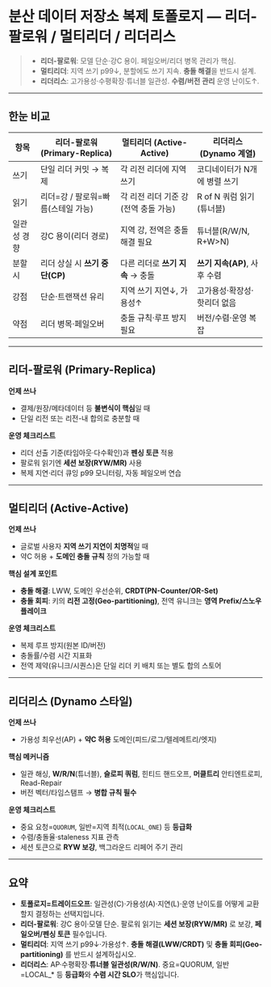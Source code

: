 # 분산 데이터 저장소 복제 토폴로지 — 리더-팔로워 / 멀티리더 / 리더리스

> * **리더-팔로워**: 모델 단순·강C 용이. 페일오버/리더 병목 관리가 핵심.
> * **멀티리더**: 지역 쓰기 p99↓, 분할에도 쓰기 지속. **충돌 해결**을 반드시 설계.
> * **리더리스**: 고가용성·수평확장·튜너블 일관성. **수렴/버전 관리** 운영 난이도↑.

---

## 한눈 비교

| 항목     | 리더-팔로워 (Primary-Replica) | 멀티리더 (Active-Active)   | 리더리스 (Dynamo 계열)     |
| ------ | ------------------------ | ---------------------- | -------------------- |
| 쓰기     | 단일 리더 커밋 → 복제            | 각 리전 리더에 지역 쓰기         | 코디네이터가 N개에 병렬 쓰기     |
| 읽기     | 리더=강 / 팔로워=빠름(스테일 가능)    | 각 리전 리더 기준 강(전역 충돌 가능) | R of N 쿼럼 읽기(튜너블)    |
| 일관성 경향 | 강C 용이(리더 경로)             | 지역 강, 전역은 충돌 해결 필요     | 튜너블(R/W/N, R+W>N)    |
| 분할 시   | 리더 상실 시 **쓰기 중단(CP)**    | 다른 리더로 **쓰기 지속** → 충돌  | **쓰기 지속(AP)**, 사후 수렴 |
| 강점     | 단순·트랜잭션 유리               | 지역 쓰기 지연↓, 가용성↑        | 고가용성·확장성·핫리더 없음      |
| 약점     | 리더 병목·페일오버               | 충돌 규칙·루프 방지 필요         | 버전/수렴·운영 복잡          |

---

## 리더-팔로워 (Primary-Replica)

**언제 쓰나**

* 결제/원장/메타데이터 등 **불변식이 핵심**일 때
* 단일 리전 또는 리전-내 합의로 충분할 때

**운영 체크리스트**

* 리더 선출 기준(타임아웃·다수확인)과 **펜싱 토큰** 적용
* 팔로워 읽기엔 **세션 보장(RYW/MR)** 사용
* 복제 지연·리더 큐잉 p99 모니터링, 자동 페일오버 연습

---

## 멀티리더 (Active-Active)

**언제 쓰나**

* 글로벌 사용자 **지역 쓰기 지연이 치명적**일 때
* 약C 허용 + **도메인 충돌 규칙** 정의 가능할 때

**핵심 설계 포인트**

* **충돌 해결**: LWW, 도메인 우선순위, **CRDT(PN-Counter/OR-Set)**
* **충돌 회피**: 키의 **리전 고정(Geo-partitioning)**, 전역 유니크는 **영역 Prefix/스노우플레이크**

**운영 체크리스트**

* 복제 루프 방지(원본 ID/버전)
* 충돌률/수렴 시간 지표화
* 전역 제약(유니크/시퀀스)은 단일 리더 키 배치 또는 별도 합의 스토어

---

## 리더리스 (Dynamo 스타일)

**언제 쓰나**

* 가용성 최우선(AP) + **약C 허용** 도메인(피드/로그/텔레메트리/엣지)

**핵심 메커니즘**

* 일관 해싱, **W/R/N**(튜너블), **슬로피 쿼럼**, 힌티드 핸드오프, **머클트리** 안티엔트로피, Read-Repair
* 버전 벡터/타임스탬프 → **병합 규칙 필수**

**운영 체크리스트**

* 중요 요청=`QUORUM`, 일반=지역 최적(`LOCAL_ONE`) 등 **등급화**
* 수렴/충돌율·staleness 지표 관측
* 세션 토큰으로 **RYW 보강**, 백그라운드 리페어 주기 관리

---

## 요약

* **토폴로지=트레이드오프**: 일관성(C)·가용성(A)·지연(L)·운영 난이도를 어떻게 교환할지 결정하는 선택지입니다.
* **리더-팔로워**: 강C 용이·모델 단순. 팔로워 읽기는 **세션 보장(RYW/MR)** 로 보강, **페일오버/펜싱 토큰** 필수입니다.
* **멀티리더**: 지역 쓰기 p99↓·가용성↑. **충돌 해결(LWW/CRDT)** 및 **충돌 회피(Geo-partitioning)** 를 반드시 설계하십시오.
* **리더리스**: AP·수평확장·**튜너블 일관성(R/W/N)**. 중요=QUORUM, 일반=LOCAL\_\* 등 **등급화**와 **수렴 시간 SLO**가 핵심입니다.
